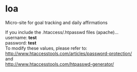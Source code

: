 # loa
Micro-site for goal tracking and daily affirmations

If you include the .htaccess/.htpasswd files (apache)...<br />
username: **test**<br />
password: **test**<br />
To modify these values, please refer to: <br />
http://www.htaccesstools.com/articles/password-protection/<br />
and<br />
http://www.htaccesstools.com/htpasswd-generator/

